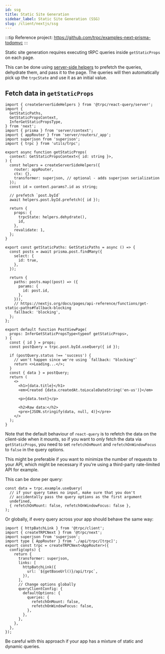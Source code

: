 ```yaml
---
id: ssg
title: Static Site Generation
sidebar_label: Static Site Generation (SSG)
slug: /client/nextjs/ssg
---
```


:::tip
Reference project: https://github.com/trpc/examples-next-prisma-todomvc
:::

Static site generation requires executing tRPC queries inside `getStaticProps` on each page.

This can be done using [server-side helpers](/docs/client/nextjs/server-side-helpers) to prefetch the queries, dehydrate them, and pass it to the page. The queries will then automatically pick up the `trpcState` and use it as an initial value.

## Fetch data in `getStaticProps`

```tsx title='pages/posts/[id].tsx'
import { createServerSideHelpers } from '@trpc/react-query/server';
import {
  GetStaticPaths,
  GetStaticPropsContext,
  InferGetStaticPropsType,
} from 'next';
import { prisma } from 'server/context';
import { appRouter } from 'server/routers/_app';
import superjson from 'superjson';
import { trpc } from 'utils/trpc';

export async function getStaticProps(
  context: GetStaticPropsContext<{ id: string }>,
) {
  const helpers = createServerSideHelpers({
    router: appRouter,
    ctx: {},
    transformer: superjson, // optional - adds superjson serialization
  });
  const id = context.params?.id as string;

  // prefetch `post.byId`
  await helpers.post.byId.prefetch({ id });

  return {
    props: {
      trpcState: helpers.dehydrate(),
      id,
    },
    revalidate: 1,
  };
}

export const getStaticPaths: GetStaticPaths = async () => {
  const posts = await prisma.post.findMany({
    select: {
      id: true,
    },
  });

  return {
    paths: posts.map((post) => ({
      params: {
        id: post.id,
      },
    })),
    // https://nextjs.org/docs/pages/api-reference/functions/get-static-paths#fallback-blocking
    fallback: 'blocking',
  };
};

export default function PostViewPage(
  props: InferGetStaticPropsType<typeof getStaticProps>,
) {
  const { id } = props;
  const postQuery = trpc.post.byId.useQuery({ id });

  if (postQuery.status !== 'success') {
    // won't happen since we're using `fallback: "blocking"`
    return <>Loading...</>;
  }
  const { data } = postQuery;
  return (
    <>
      <h1>{data.title}</h1>
      <em>Created {data.createdAt.toLocaleDateString('en-us')}</em>

      <p>{data.text}</p>

      <h2>Raw data:</h2>
      <pre>{JSON.stringify(data, null, 4)}</pre>
    </>
  );
}
```

Note that the default behaviour of `react-query` is to refetch the data on the client-side when it mounts, so if you want to _only_ fetch the data via `getStaticProps`, you need to set `refetchOnMount` and `refetchOnWindowFocus` to `false` in the query options.

This might be preferable if you want to minimize the number of requests to your API, which might be necessary if you're using a third-party rate-limited API for example.

This can be done per query:

```tsx
const data = trpc.example.useQuery(
  // if your query takes no input, make sure that you don't
  // accidentally pass the query options as the first argument
  undefined,
  { refetchOnMount: false, refetchOnWindowFocus: false },
);
```

Or globally, if every query across your app should behave the same way:

```tsx title='utils/trpc.ts'
import { httpBatchLink } from '@trpc/client';
import { createTRPCNext } from '@trpc/next';
import superjson from 'superjson';
import type { AppRouter } from './api/trpc/[trpc]';
export const trpc = createTRPCNext<AppRouter>({
  config(opts) {
    return {
      transformer: superjson,
      links: [
        httpBatchLink({
          url: `${getBaseUrl()}/api/trpc`,
        }),
      ],
      // Change options globally
      queryClientConfig: {
        defaultOptions: {
          queries: {
            refetchOnMount: false,
            refetchOnWindowFocus: false,
          },
        },
      },
    },
  },
});
```

Be careful with this approach if your app has a mixture of static and dynamic queries.
